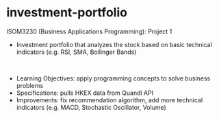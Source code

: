 # investment-portfolio
 
 ISOM3230 (Business Applications Programming): Project 1
- Investment portfolio that analyzes the stock based on basic technical indicators (e.g. RSI, SMA, Bollinger Bands)

<br>

- Learning Objectives: apply programming concepts to solve business problems
 - Specifications: pulls HKEX data from Quandl API
- Improvements: fix recommendation algorithm, add more technical indicators (e.g. MACD, Stochastic Oscillator, Volume) 
